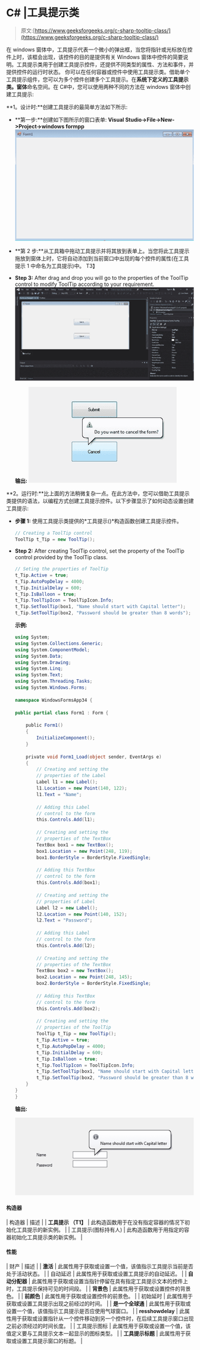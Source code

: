 # C# |工具提示类

> 原文:[https://www.geeksforgeeks.org/c-sharp-tooltip-class/](https://www.geeksforgeeks.org/c-sharp-tooltip-class/)

在 windows 窗体中，工具提示代表一个微小的弹出框，当您将指针或光标放在控件上时，该框会出现，该控件的目的是提供有关 Windows 窗体中控件的简要说明。工具提示类用于创建工具提示控件，还提供不同类型的属性、方法和事件，并提供控件的运行时状态。
你可以在任何容器或控件中使用工具提示类。借助单个工具提示组件，您可以为多个控件创建多个工具提示。在**系统下定义的工具提示类。窗体**命名空间。在 C#中，您可以使用两种不同的方法在 windows 窗体中创建工具提示:

**1。设计时:**创建工具提示的最简单方法如下所示:

*   **第一步:**创建如下图所示的窗口表单:
    **Visual Studio->File->New->Project->windows formpp**
    ![](img/de9202f1f4646167e60ea580d67273d9.png)
*   **第 2 步:**从工具箱中拖动工具提示并将其放到表单上。当您将此工具提示拖放到窗体上时，它将自动添加到当前窗口中出现的每个控件的属性(在工具提示 1 中命名为工具提示)中。
    T3】
*   **Step 3:** After drag and drop you will go to the properties of the ToolTip control to modify ToolTip according to your requirement.
    ![](img/fc7a66748901929aca61efc30fa17893.png)

    **输出:**
    ![](img/3d983364ea92879211f2d18b19a782bb.png)

**2。运行时:**比上面的方法稍微复杂一点。在此方法中，您可以借助工具提示类提供的语法，以编程方式创建工具提示控件。以下步骤显示了如何动态设置创建工具提示:

*   **步骤 1:** 使用工具提示类提供的*工具提示()*构造函数创建工具提示控件。

    ```cs
    // Creating a ToolTip control
    ToolTip t_Tip = new ToolTip(); 

    ```

*   **Step 2:** After creating ToolTip control, set the property of the ToolTip control provided by the ToolTip class.

    ```cs
    // Seting the properties of ToolTip
    t_Tip.Active = true; 
    t_Tip.AutoPopDelay = 4000; 
    t_Tip.InitialDelay = 600; 
    t_Tip.IsBalloon = true; 
    t_Tip.ToolTipIcon = ToolTipIcon.Info; 
    t_Tip.SetToolTip(box1, "Name should start with Capital letter"); 
    t_Tip.SetToolTip(box2, "Password should be greater than 8 words"); 

    ```

    **示例:**

    ```cs
    using System;
    using System.Collections.Generic;
    using System.ComponentModel;
    using System.Data;
    using System.Drawing;
    using System.Linq;
    using System.Text;
    using System.Threading.Tasks;
    using System.Windows.Forms;

    namespace WindowsFormsApp34 {

    public partial class Form1 : Form {

        public Form1()
        {
            InitializeComponent();
        }

        private void Form1_Load(object sender, EventArgs e)
        {
            // Creating and setting the
            // properties of the Label
            Label l1 = new Label();
            l1.Location = new Point(140, 122);
            l1.Text = "Name";

            // Adding this Label
            // control to the form
            this.Controls.Add(l1);

            // Creating and setting the
            // properties of the TextBox
            TextBox box1 = new TextBox();
            box1.Location = new Point(248, 119);
            box1.BorderStyle = BorderStyle.FixedSingle;

            // Adding this TextBox
            // control to the form
            this.Controls.Add(box1);

            // Creating and setting the
            // properties of Label
            Label l2 = new Label();
            l2.Location = new Point(140, 152);
            l2.Text = "Password";

            // Adding this Label
            // control to the form
            this.Controls.Add(l2);

            // Creating and setting the
            // properties of the TextBox
            TextBox box2 = new TextBox();
            box2.Location = new Point(248, 145);
            box2.BorderStyle = BorderStyle.FixedSingle;

            // Adding this TextBox
            // control to the form
            this.Controls.Add(box2);

            // Creating and setting the
            // properties of the ToolTip
            ToolTip t_Tip = new ToolTip();
            t_Tip.Active = true;
            t_Tip.AutoPopDelay = 4000;
            t_Tip.InitialDelay = 600;
            t_Tip.IsBalloon = true;
            t_Tip.ToolTipIcon = ToolTipIcon.Info;
            t_Tip.SetToolTip(box1, "Name should start with Capital letter");
            t_Tip.SetToolTip(box2, "Password should be greater than 8 words");
        }
    }
    }
    ```

    **输出:**

    ![](img/19f0f743bc3e3508b2de773f7580b534.png)

#### 构造器

| 构造器 | 描述 |
| **工具提示 （T1】** | 此构造函数用于在没有指定容器的情况下初始化工具提示的新实例。 |
| 工具提示(图标持有人) | 此构造函数用于用指定的容器初始化工具提示类的新实例。 |

#### 性能

| 财产 | 描述 |
| **激活** | 此属性用于获取或设置一个值，该值指示工具提示当前是否处于活动状态。 |
| 自动延迟 | 此属性用于获取或设置工具提示的自动延迟。 |
| **自动分配器** | 此属性用于获取或设置当指针停留在具有指定工具提示文本的控件上时，工具提示保持可见的时间段。 |
| **背景色** | 此属性用于获取或设置控件的背景色。 |
| **前颜色** | 此属性用于获取或设置控件的前景色。 |
| 初始延时 | 此属性用于获取或设置工具提示出现之前经过的时间。 |
| **是一个全球通** | 此属性用于获取或设置一个值，该值指示工具提示是否应使用气球窗口。 |
| **resshowdelay** | 此属性用于获取或设置指针从一个控件移动到另一个控件时，在后续工具提示窗口出现之前必须经过的时间长度。 |
| 工具提示图标 | 此属性用于获取或设置一个值，该值定义要与工具提示文本一起显示的图标类型。 |
| **工具提示标题** | 此属性用于获取或设置工具提示窗口的标题。 |